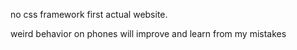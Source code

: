 no css framework first actual website.

weird behavior on phones will improve and learn from my mistakes 
